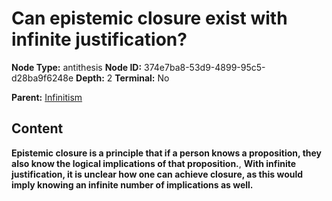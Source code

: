 # Can epistemic closure exist with infinite justification?

**Node Type:** antithesis
**Node ID:** 374e7ba8-53d9-4899-95c5-d28ba9f6248e
**Depth:** 2
**Terminal:** No

**Parent:** [Infinitism](infinitism.md)

## Content

**Epistemic closure is a principle that if a person knows a proposition, they also know the logical implications of that proposition.**, **With infinite justification, it is unclear how one can achieve closure, as this would imply knowing an infinite number of implications as well.**
